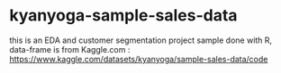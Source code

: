 # kyanyoga-sample-sales-data
this is an EDA and customer segmentation project sample done with R, data-frame is from Kaggle.com : https://www.kaggle.com/datasets/kyanyoga/sample-sales-data/code
